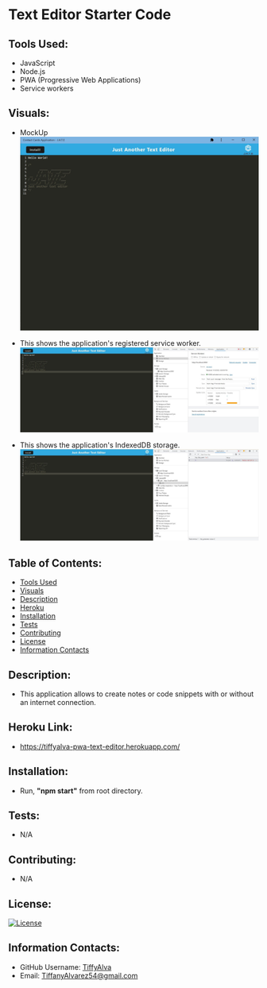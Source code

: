 # Text Editor Starter Code

## Tools Used:
- JavaScript
- Node.js
- PWA (Progressive Web Applications)
- Service workers

## Visuals:

- MockUp
![](./client/src/images/MockUp1.jpg)

- This shows the application's registered service worker.
![](./client/src/images/server-workers2.jpg)

- This shows the application's IndexedDB storage.
![](./client/src/images/IndexedDB3.jpg)

## Table of Contents:
* [Tools Used](#tools-used)
* [Visuals](#visuals)
* [Description](#description)
* [Heroku](#heroku-link)
* [Installation](#installation)
* [Tests](#tests)
* [Contributing](#contributing)
* [License](#license)
* [Information Contacts](#information-contacts)


## Description:
- This application allows to create notes or code snippets with or without an internet connection.

## Heroku Link:
- https://tiffyalva-pwa-text-editor.herokuapp.com/

## Installation:
- Run, <b>"npm start"</b> from root directory.

## Tests:
- N/A

## Contributing: 
- N/A

## License:
[![License](https://img.shields.io/badge/License-Apache_2.0-blue.svg)](https://opensource.org/licenses/Apache-2.0)


## Information Contacts:
* GitHub Username: <a href="https://github.com/TiffyAlva">TiffyAlva</a>
* Email: <a href="malito:TiffanyAlvarez54@gmail.com">TiffanyAlvarez54@gmail.com